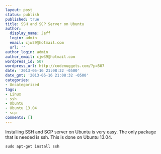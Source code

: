 ```yaml
---
layout: post
status: publish
published: true
title: SSH and SCP Server on Ubuntu
author:
  display_name: Jeff
  login: admin
  email: cjw39@hotmail.com
  url: ''
author_login: admin
author_email: cjw39@hotmail.com
wordpress_id: 507
wordpress_url: http://codenuggets.com/?p=507
date: '2013-05-16 21:08:32 -0500'
date_gmt: '2013-05-16 21:08:32 -0500'
categories:
- Uncategorized
tags:
- Linux
- ssh
- Ubuntu
- Ubuntu 13.04
- scp
comments: []
---
```

Installing SSH and SCP server on Ubuntu is very easy. The only package that is needed is ssh. This is done on Ubuntu 13.04.

```
sudo apt-get install ssh
```